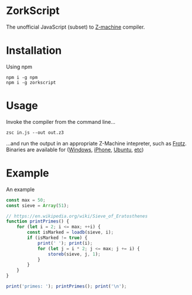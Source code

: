 # ZorkScript
The unofficial JavaScript (subset) to [Z-machine](https://en.wikipedia.org/wiki/Z-machine) compiler.

# Installation
Using npm
```
npm i -g npm
npm i -g zorkscript
```

# Usage
Invoke the compiler from the command line...
```
zsc in.js --out out.z3
```
...and run the output in an appropriate Z-Machine intepreter, such as [Frotz](https://github.com/DavidGriffith/frotz).  Binaries are available for ([Windows](http://www.davidkinder.co.uk/frotz.html), [iPhone](https://itunes.apple.com/us/app/frotz/id287653015?mt=8), [Ubuntu](http://manpages.ubuntu.com/manpages/wily/man6/frotz.6.html), [etc](http://www.ifarchive.org/if-archive/infocom/interpreters/frotz/))

# Example
An example 
```javascript
const max = 50;
const sieve = Array(51);

// https://en.wikipedia.org/wiki/Sieve_of_Eratosthenes
function printPrimes() {
    for (let i = 2; i <= max; ++i) {
        const isMarked = loadb(sieve, i);
        if (isMarked != true) {
            print(' '); print(i);
            for (let j = i * 2; j <= max; j += i) {
                storeb(sieve, j, 1);
            }
        }
    }
}

print('primes: '); printPrimes(); print('\n');
```